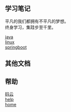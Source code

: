 ## 学习笔记

平凡的我们都拥有不平凡的梦想。<br/>
终身学习，集跬步至千里。

  [java](java/) <br/>
  [linux](linux/) <br/>
  [springboot](springboot/) <br/>


## 其他文档


## 帮助
  [码云](https://gitee.com/L10052108/doc) <br/>
  [help](help/) <br/>
  [home]() <br/>
